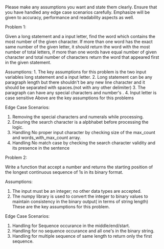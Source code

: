 Please make any assumptions you want and state them clearly. Ensure that you have handled any edge case scenarios carefully. Emphasize will be given to accuracy, 
performance and readability aspects as well.

Problem 1:

Given a long statement and a input letter, find the word which contains the most number of the given character. If more than one word has the exact same number of the given letter,
it should return the word with the most number of total letters, if more than one words have equal number of given character and total number of characters return the word that appeared first
in the given statement.

Assumptions:
	1. The key assumptions for this problem is the two input variables long statement and a input letter.
  2. Long statement can be any paragraph length but there shouldn't be any new line character and it should be separated with spaces.(not with any other delimiter)
  3. The paragraph can have any special characters and number's .
  4. Input letter is case sensitive 
 Above are the key assumptions for this problems

Edge Case Scenarios:
  1. Removing the special characters and numerals while processing.
  2. Ensuring the search character is a alpbhabet before processing the logic.
  3. Handling No proper input character by checking size of the max_count and words_with_max_count array.
  4. Handling No match case by checking the search character validity and its presence in the sentence


Problem 2:

Write a function that accept a number and returns the starting position of the longest continuous sequence of 1s in its binary format.

Assumptions:
  1. The input must be an integer; no other data types are accepted.
  2. The numpy library is used to convert the integer to binary values to maintain consistency in the binary output( in terms of string length)
These are the key assumptions for this problem.

Edge Case Scenarios:
  1. Handling for Sequence occurance in the middle/end/start.
  3. Handling for no sequence occurance and all one's in the binary string.
  4. Handling for multiple sequence of same length to return only the first sequence.


 
